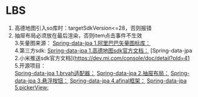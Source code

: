# LBS
1. 高德地图引入so库时：targetSdkVersion<=28，否则报错   
2. 抽屉布局必须放在最后渲染，否则item点击事件不生效  
3.矢量图来源：
[Spring-data-jpa 1.阿里巴巴矢量图标库：](https://www.iconfont.cn/home/index?spm=a313x.7781069.1998910419.2)  
4.第三方sdk:
[Spring-data-jpa 1.高德地图sdk官方文档：](https://lbs.amap.com/api/android-sdk/summary/)
[Spring-data-jpa 2.小米推送sdk官方文档](https://dev.mi.com/console/doc/detail?pId=41  
5.开源项目：  
    [Spring-data-jpa 1.brvah适配器：](http://www.recyclerview.org/)
    [Spring-data-jpa 2.抽屉布局：](https://github.com/HeinrichReimer/material-drawer)
    [Spring-data-jpa 3.悬浮按钮：](https://github.com/Clans/FloatingActionButton)
    [Spring-data-jpa 4.afinal框架：](https://github.com/yangfuhai/afinal)
    [Spring-data-jpa 5.pickerView:](https://codechina.csdn.net/mirrors/bigkoo/android-pickerview?utm_source=csdn_github_accelerator)

    
               
    






